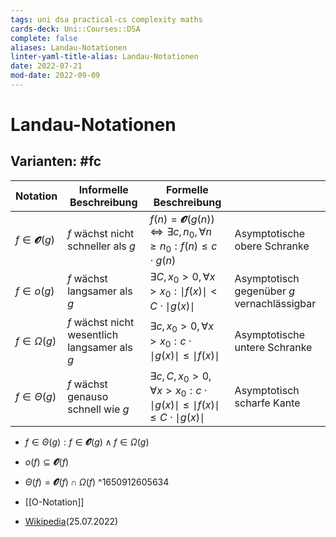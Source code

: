 ```yaml
---
tags: uni dsa practical-cs complexity maths
cards-deck: Uni::Courses::DSA
complete: false
aliases: Landau-Notationen
linter-yaml-title-alias: Landau-Notationen
date: 2022-07-21
mod-date: 2022-09-09
---
```


# Landau-Notationen

## Varianten: #fc
| Notation                 | Informelle Beschreibung                       | Formelle Beschreibung                                                                                   |                                             |
| ------------------------ | --------------------------------------------- | ------------------------------------------------------------------------------------------------------- | ------------------------------------------- |
| $f \in \mathbfcal{O}(g)$ | $f$ wächst nicht schneller als $g$            | $f(n) = \mathbfcal{O}(g(n))\Leftrightarrow\exists c,n_0, \forall n \geq n_0: f(n) \leq c\cdot g(n)$ | Asymptotische obere Schranke                |
| $f \in o(g)$             | $f$ wächst langsamer als $g$                  | $\exists C,x_0 > 0,\forall x > x_0:\mid f(x)\mid< C\cdot\mid g(x)\mid$                                             | Asymptotisch gegenüber $g$ vernachlässigbar |
| $f \in \Omega(g)$        | $f$ wächst nicht wesentlich langsamer als $g$ | $\exists c,x_0 > 0,\forall x > x_0: c\cdot\mid g(x)\mid\leq\mid f(x)\mid$                                          | Asymptotische untere Schranke               |
| $f \in \Theta(g)$        | $f$ wächst genauso schnell wie $g$            | $\exists c,C,x_0 > 0, \forall x > x_0: c\cdot\mid g(x)\mid\leq\mid f(x)\mid\leq C\cdot\mid g(x)\mid$                        | Asymptotisch scharfe Kante                  |
- $f \in \Theta(g): f \in \mathbfcal{O}(g) \wedge f \in \Omega(g)$
- $o(f) \subseteq \mathbfcal{O}(f)$
- $\Theta(f) = \mathbfcal{O}(f) \cap \Omega(f)$
^1650912605634

- [[O-Notation]]
- [Wikipedia](https://de.wikipedia.org/wiki/Landau-Symbole#Definition)(25.07.2022)

